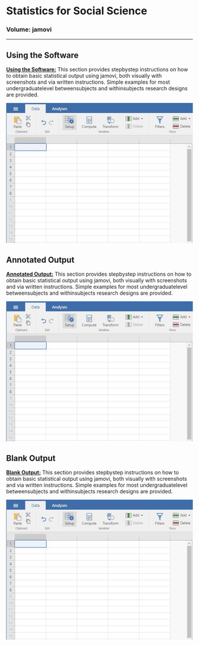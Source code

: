 # **Statistics for Social Science**

### **Volume: jamovi**  

---

## Using the Software

[**Using the Software:**](./using-software/) This section provides stepbystep instructions on how to obtain basic statistical output using jamovi, both visually with screenshots and via written instructions. Simple examples for most undergraduatelevel betweensubjects and withinsubjects research designs are provided.

<p align="center"><kbd><img src="using-software/image1.jpg"></kbd></p>

## Annotated Output

[**Annotated Output:**](./annotated-output/) This section provides stepbystep instructions on how to obtain basic statistical output using jamovi, both visually with screenshots and via written instructions. Simple examples for most undergraduatelevel betweensubjects and withinsubjects research designs are provided.

<p align="center"><kbd><img src="annotated-output/image1.jpg"></kbd></p>

## Blank Output

[**Blank Output:**](./blank-output/) This section provides stepbystep instructions on how to obtain basic statistical output using jamovi, both visually with screenshots and via written instructions. Simple examples for most undergraduatelevel betweensubjects and withinsubjects research designs are provided.

<p align="center"><kbd><img src="blank-output/image1.jpg"></kbd></p>
